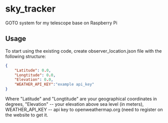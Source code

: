 # sky_tracker
GOTO system for my telescope base on Raspberry Pi

## Usage
To start using the existing code, create observer_location.json file with the following structure:
```json
{
    "Latitude": 0.0,
    "Longtitude": 0.0,
    "Elevation": 0.0,
    "WEATHER_API_KEY":"example api_key"
}
```
Where "Latitude" and "Longtitude" are your geographical coordinates in degrees, "Elevation" -- your elevation above sea level (in meters), WEATHER_API_KEY -- api key to openweathermap.org (need to register on the website to get it.
